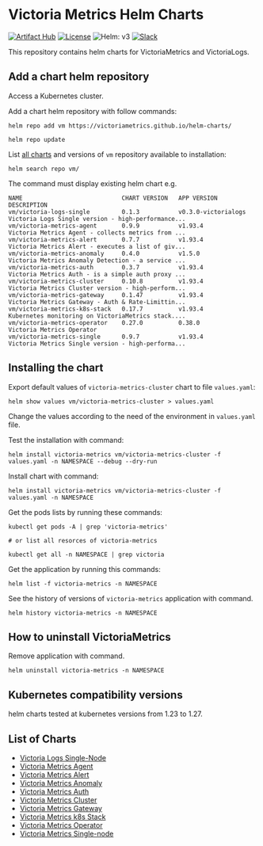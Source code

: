 # Victoria Metrics Helm Charts

[![Artifact Hub](https://img.shields.io/endpoint?url=https://artifacthub.io/badge/repository/victoriametrics)](https://artifacthub.io/packages/search?repo=victoriametrics&verified_publisher=true)
[![License](https://img.shields.io/github/license/VictoriaMetrics/VictoriaMetrics.svg)](https://github.com/VictoriaMetrics/helm-charts/blob/master/LICENSE)
![Helm: v3](https://img.shields.io/static/v1?label=Helm&message=v3&color=informational&logo=helm)
[![Slack](https://img.shields.io/badge/join%20slack-%23victoriametrics-brightgreen.svg)](https://slack.victoriametrics.com/)

This repository contains helm charts for VictoriaMetrics and VictoriaLogs.

## Add a chart helm repository

Access a Kubernetes cluster.

Add a chart helm repository with follow commands:

```console
helm repo add vm https://victoriametrics.github.io/helm-charts/

helm repo update
```

List [all charts](#list-of-charts) and versions of `vm` repository available to installation:

```console
helm search repo vm/
```

The command must display existing helm chart e.g.

```shell
NAME                         	CHART VERSION	APP VERSION        	DESCRIPTION
vm/victoria-logs-single      	0.1.3        	v0.3.0-victorialogs	Victoria Logs Single version - high-performance...
vm/victoria-metrics-agent    	0.9.9       	v1.93.4            	Victoria Metrics Agent - collects metrics from ...
vm/victoria-metrics-alert    	0.7.7        	v1.93.4            	Victoria Metrics Alert - executes a list of giv...
vm/victoria-metrics-anomaly  	0.4.0        	v1.5.0             	Victoria Metrics Anomaly Detection - a service ...
vm/victoria-metrics-auth     	0.3.7       	v1.93.4            	Victoria Metrics Auth - is a simple auth proxy ...
vm/victoria-metrics-cluster  	0.10.8       	v1.93.4            	Victoria Metrics Cluster version - high-perform...
vm/victoria-metrics-gateway  	0.1.47       	v1.93.4            	Victoria Metrics Gateway - Auth & Rate-Limittin...
vm/victoria-metrics-k8s-stack	0.17.7       	v1.93.4            	Kubernetes monitoring on VictoriaMetrics stack....
vm/victoria-metrics-operator 	0.27.0       	0.38.0             	Victoria Metrics Operator
vm/victoria-metrics-single   	0.9.7       	v1.93.4            	Victoria Metrics Single version - high-performa...
```

## Installing the chart

Export default values of ``victoria-metrics-cluster`` chart to file ``values.yaml``:

```console
helm show values vm/victoria-metrics-cluster > values.yaml
```

Change the values according to the need of the environment in ``values.yaml`` file.

Test the installation with command:

```console
helm install victoria-metrics vm/victoria-metrics-cluster -f values.yaml -n NAMESPACE --debug --dry-run
```

Install chart with command:

```console
helm install victoria-metrics vm/victoria-metrics-cluster -f values.yaml -n NAMESPACE
```

Get the pods lists by running these commands:

```console
kubectl get pods -A | grep 'victoria-metrics'

# or list all resorces of victoria-metrics

kubectl get all -n NAMESPACE | grep victoria
```

Get the application by running this commands:

```console
helm list -f victoria-metrics -n NAMESPACE
```

See the history of versions of ``victoria-metrics`` application with command.

```console
helm history victoria-metrics -n NAMESPACE
```

## How to uninstall VictoriaMetrics

Remove application with command.

```console
helm uninstall victoria-metrics -n NAMESPACE
```

## Kubernetes compatibility versions

helm charts tested at kubernetes versions from 1.23 to 1.27.

## List of Charts

- [Victoria Logs Single-Node](./charts/victoria-logs-single)
- [Victoria Metrics Agent](./charts/victoria-metrics-agent)
- [Victoria Metrics Alert](./charts/victoria-metrics-alert)
- [Victoria Metrics Anomaly](./charts/victoria-metrics-anomaly)
- [Victoria Metrics Auth](./charts/victoria-metrics-auth)
- [Victoria Metrics Cluster](./charts/victoria-metrics-cluster)
- [Victoria Metrics Gateway](./charts/victoria-metrics-gateway)
- [Victoria Metrics k8s Stack](./charts/victoria-metrics-k8s-stack)
- [Victoria Metrics Operator](./charts/victoria-metrics-operator)
- [Victoria Metrics Single-node](./charts/victoria-metrics-single)
